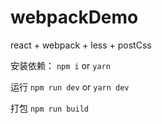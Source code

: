 # webpackDemo

react + webpack + less + postCss

安装依赖：
`npm i` or  `yarn `


运行
`npm run dev`  or `yarn dev`


打包
`npm run build`
